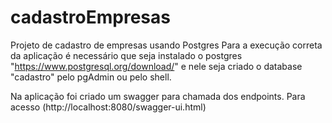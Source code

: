 # cadastroEmpresas

Projeto de cadastro de empresas usando Postgres
Para a execução correta da aplicação é necessário que seja instalado o postgres "https://www.postgresql.org/download/" e 
nele seja criado o database "cadastro" pelo pgAdmin ou pelo shell.

Na aplicação foi criado um swagger para chamada dos endpoints. Para acesso (http://localhost:8080/swagger-ui.html)

